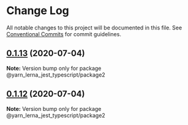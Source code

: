 # Change Log

All notable changes to this project will be documented in this file.
See [Conventional Commits](https://conventionalcommits.org) for commit guidelines.

## [0.1.13](https://github.com/SeyyedKhandon/yarn_lerna_jest_typescript/compare/@yarn_lerna_jest_typescript/package2@0.1.12...@yarn_lerna_jest_typescript/package2@0.1.13) (2020-07-04)

**Note:** Version bump only for package @yarn_lerna_jest_typescript/package2





## [0.1.12](https://github.com/SeyyedKhandon/yarn_lerna_jest_typescript/compare/@yarn_lerna_jest_typescript/package2@0.1.11...@yarn_lerna_jest_typescript/package2@0.1.12) (2020-07-04)

**Note:** Version bump only for package @yarn_lerna_jest_typescript/package2
